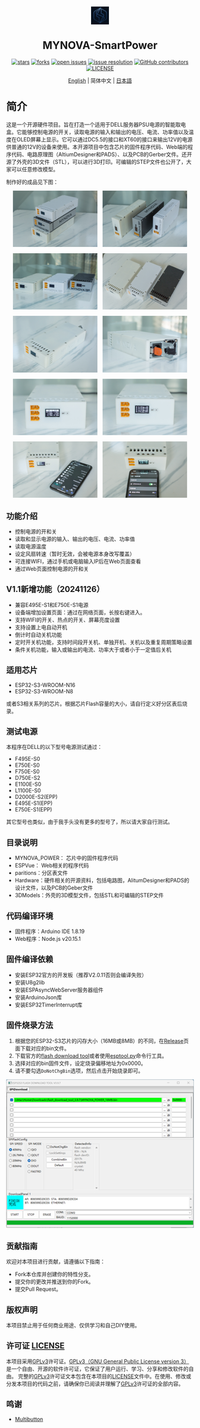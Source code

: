 <div id="top">
<p align="center">
  <img src="images/icon.png" width="48px" style="vertical-align:middle;display: inline-block;">

  <h1 align="center">MYNOVA-SmartPower</h1>
</p>
</div>
<div align="center">

[![stars](https://img.shields.io/github/stars/Tomosawa/MYNOVA-SmartPower.svg)](https://github.com/Tomosawa/MYNOVA-SmartPower)
[![forks](https://img.shields.io/github/forks/Tomosawa/MYNOVA-SmartPower.svg)](https://github.com/Tomosawa/MYNOVA-SmartPower)
[![open issues](https://img.shields.io/github/issues-raw/Tomosawa/MYNOVA-SmartPower.svg)](https://github.com/Tomosawa/MYNOVA-SmartPower/issues)
[![issue resolution](https://img.shields.io/github/issues-closed-raw/Tomosawa/MYNOVA-SmartPower.svg)](https://github.com/Tomosawa/MYNOVA-SmartPower/issues)
[![GitHub contributors](https://img.shields.io/github/contributors/Tomosawa/MYNOVA-SmartPower)](https://github.com/Tomosawa/MYNOVA-SmartPower/graphs/contributors)
[![LICENSE](https://img.shields.io/github/license/Tomosawa/MYNOVA-SmartPower)](https://github.com/Tomosawa/MYNOVA-SmartPower/blob/master/LICENSE)

[English](README.md) | 简体中文 | [日本語](README_ja-JP.md)

</div>

# 简介

这是一个开源硬件项目。旨在打造一个适用于DELL服务器PSU电源的智能取电盒。它能够控制电源的开关，读取电源的输入和输出的电压、电流、功率值以及温度在OLED屏幕上显示。它可以通过DC5.5的接口和XT60的接口来输出12V的电源供普通的12V的设备来使用。本开源项目中包含芯片的固件程序代码、Web端的程序代码、电路原理图（AltiumDesigner和PADS）、以及PCB的Gerber文件。还开源了外壳的3D文件（STL），可以进行3D打印。可编辑的STEP文件也公开了，大家可以任意修改模型。

制作好的成品见下图：

<center>

<p float="left">
  <img src="images/7.jpg" alt="Image 1" width="45%" style="margin-right:10px;"/>
  <img src="images/8.jpg" alt="Image 2" width="45%" />
</p>
<p float="left">
  <img src="images/9.jpg" alt="Image 1" width="45%" style="margin-right:10px;"/>
  <img src="images/10.jpg" alt="Image 2" width="45%" />
</p>
<p float="left">
  <img src="images/1.jpg" alt="Image 1" width="45%" style="margin-right:10px;"/>
  <img src="images/2.jpg" alt="Image 2" width="45%" />
</p>
<p float="left">
  <img src="images/3.jpg" alt="Image 1" width="45%" style="margin-right:10px;"/>
  <img src="images/4.jpg" alt="Image 2" width="45%" />
</p>
<p float="left">
  <img src="images/5.jpg" alt="Image 1" width="45%" style="margin-right:10px;"/>
  <img src="images/6.jpg" alt="Image 2" width="45%" />
</p>

</center>

## 功能介绍

- 控制电源的开和关
- 读取和显示电源的输入、输出的电压、电流、功率值
- 读取电源温度
- 设定风扇转速（暂时无效，会被电源本身改写覆盖）
- 可连接WIFI，通过手机或电脑输入IP后在Web页面查看
- 通过Web页面控制电源的开和关

## V1.1新增功能（20241126）
- 兼容E495E-S1和E750E-S1电源
- 设备端增加设置页面：通过在网络页面，长按右键进入。
- 支持WIFI的开关、热点的开关、屏幕亮度设置
- 支持设置上电自动开机
- 倒计时自动关机功能
- 定时开关机功能，支持时间段开关机、单独开机、关机以及重复周期策略设置
- 条件关机功能，输入或输出的电流、功率大于或者小于一定值后关机

## 适用芯片

- ESP32-S3-WROOM-N16
- ESP32-S3-WROOM-N8

或者S3相关系列的芯片。根据芯片Flash容量的大小，请自行定义好分区表后烧录。

## 测试电源

本程序在DELL的以下型号电源测试通过：
- F495E-S0
- E750E-S0
- F750E-S0
- D750E-S2
- E1100E-S0
- L1100E-S0
- D2000E-S2(EPP)
- E495E-S1(EPP)
- E750E-S1(EPP)

其它型号也类似，由于我手头没有更多的型号了，所以请大家自行测试。

## 目录说明

- MYNOVA_POWER： 芯片中的固件程序代码
- ESPVue： Web相关的程序代码
- paritions：分区表文件
- Hardware：硬件相关的开源资料，包括电路图，AlitumDesigner和PADS的设计文件，以及PCB的Geber文件
- 3DModels：外壳的3D模型文件，包括STL和可编辑的STEP文件

## 代码编译环境

- 固件程序：Arduino IDE 1.8.19
- Web程序：Node.js v20.15.1

## 固件编译依赖

- 安装ESP32官方的开发板（推荐V2.0.11否则会编译失败）
- 安装U8g2lib
- 安装ESPAsyncWebServer服务器组件
- 安装ArduinoJson库
- 安装ESP32TimerInterrupt库

## 固件烧录方法
1. 根据您的ESP32-S3芯片的闪存大小（16MB或8MB）的不同，在[Release](https://github.com/Tomosawa/MYNOVA-SmartPower/releases)页面下载对应的bin文件。
2. 下载官方的[flash download tool](https://www.espressif.com.cn/zh-hans/support/download/other-tools)或者使用[esptool.py](https://github.com/espressif/esptool)命令行工具。
3. 选择对应的bin固件文件，设定烧录偏移地址为0x0000。
4. 请不要勾选`DoNotChgBin`选项，然后点击开始烧录即可。

![flashdownloadtools](images/flashtools.png)

## 贡献指南

欢迎对本项目进行贡献，请遵循以下指南：
- Fork本仓库并创建你的特性分支。
- 提交你的更改并推送到你的Fork。
- 提交Pull Request。

## 版权声明

本项目禁止用于任何商业用途、仅供学习和自己DIY使用。

## 许可证 [LICENSE](LICENSE)

本项目采用[GPLv3](LICENSE)许可证。[GPLv3（GNU General Public License version 3）](LICENSE)是一个自由、开源的软件许可证，它保证了用户运行、学习、分享和修改软件的自由。
完整的[GPLv3](LICENSE)许可证文本包含在本项目的[LICENSE](LICENSE)文件中。在使用、修改或分发本项目的代码之前，请确保你已阅读并理解了[GPLv3](LICENSE)许可证的全部内容。

## 鸣谢

- [Multibutton](https://github.com/0x1abin/MultiButton)


